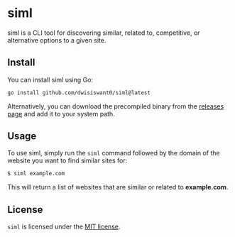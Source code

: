# siml

siml is a CLI tool for discovering similar, related to, competitive, or alternative options to a given site.

## Install

You can install siml using Go:
```bash
go install github.com/dwisiswant0/siml@latest
```

Alternatively, you can download the precompiled binary from the [releases page](https://github.com/dwisiswant0/siml/releases) and add it to your system path.

## Usage

To use siml, simply run the `siml` command followed by the domain of the website you want to find similar sites for:

```bash
$ siml example.com
```

This will return a list of websites that are similar or related to **example.com**.

## License

`siml` is licensed under the [MIT license](https://github.com/dwisiswant0/siml/blob/master/LICENSE).